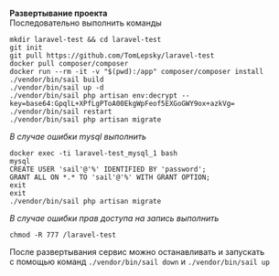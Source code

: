 **Развертывание проекта**  
Последовательно выполнить команды  
```
mkdir laravel-test && cd laravel-test
git init
git pull https://github.com/TomLepsky/laravel-test
docker pull composer/composer
docker run --rm -it -v "$(pwd):/app" composer/composer install
./vendor/bin/sail build
./vendor/bin/sail up -d
./vendor/bin/sail php artisan env:decrypt --key=base64:GpqlL+XPfLgPToA00EkgWpFeof5EXGoGWY9ox+azkVg=
./vendor/bin/sail restart
./vendor/bin/sail php artisan migrate
```

*В случае ошибки mysql выполнить*  
```
docker exec -ti laravel-test_mysql_1 bash
mysql
CREATE USER 'sail'@'%' IDENTIFIED BY 'password';
GRANT ALL ON *.* TO 'sail'@'%' WITH GRANT OPTION;
exit
exit
./vendor/bin/sail php artisan migrate
```  
*В случае ошибки прав доступа на запись выполнить*  
```
chmod -R 777 /laravel-test
```

После развертывания сервис можно останавливать и запускать  
с помощью команд `./vendor/bin/sail down` и `./vendor/bin/sail up`
